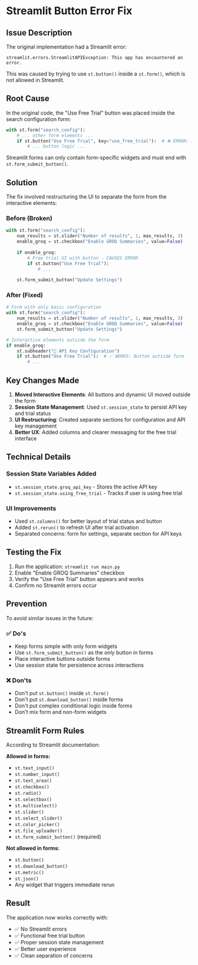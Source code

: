 # Streamlit Button Error Fix

## Issue Description

The original implementation had a Streamlit error:
```
streamlit.errors.StreamlitAPIException: This app has encountered an error.
```

This was caused by trying to use `st.button()` inside a `st.form()`, which is not allowed in Streamlit.

## Root Cause

In the original code, the "Use Free Trial" button was placed inside the search configuration form:

```python
with st.form("search_config"):
    # ... other form elements ...
    if st.button("Use Free Trial", key="use_free_trial"):  # ❌ ERROR: Button inside form
        # ... button logic ...
```

Streamlit forms can only contain form-specific widgets and must end with `st.form_submit_button()`.

## Solution

The fix involved restructuring the UI to separate the form from the interactive elements:

### Before (Broken)
```python
with st.form("search_config"):
    num_results = st.slider("Number of results", 1, max_results, 3)
    enable_groq = st.checkbox("Enable GROQ Summaries", value=False)
    
    if enable_groq:
        # Free trial UI with button - CAUSES ERROR
        if st.button("Use Free Trial"):
            # ...
    
    st.form_submit_button("Update Settings")
```

### After (Fixed)
```python
# Form with only basic configuration
with st.form("search_config"):
    num_results = st.slider("Number of results", 1, max_results, 3)
    enable_groq = st.checkbox("Enable GROQ Summaries", value=False)
    st.form_submit_button("Update Settings")

# Interactive elements outside the form
if enable_groq:
    st.subheader("🔑 API Key Configuration")
    if st.button("Use Free Trial"):  # ✅ WORKS: Button outside form
        # ...
```

## Key Changes Made

1. **Moved Interactive Elements**: All buttons and dynamic UI moved outside the form
2. **Session State Management**: Used `st.session_state` to persist API key and trial status
3. **UI Restructuring**: Created separate sections for configuration and API key management
4. **Better UX**: Added columns and clearer messaging for the free trial interface

## Technical Details

### Session State Variables Added
- `st.session_state.groq_api_key` - Stores the active API key
- `st.session_state.using_free_trial` - Tracks if user is using free trial

### UI Improvements
- Used `st.columns()` for better layout of trial status and button
- Added `st.rerun()` to refresh UI after trial activation
- Separated concerns: form for settings, separate section for API keys

## Testing the Fix

1. Run the application: `streamlit run main.py`
2. Enable "Enable GROQ Summaries" checkbox
3. Verify the "Use Free Trial" button appears and works
4. Confirm no Streamlit errors occur

## Prevention

To avoid similar issues in the future:

### ✅ Do's
- Keep forms simple with only form widgets
- Use `st.form_submit_button()` as the only button in forms
- Place interactive buttons outside forms
- Use session state for persistence across interactions

### ❌ Don'ts
- Don't put `st.button()` inside `st.form()`
- Don't put `st.download_button()` inside forms
- Don't put complex conditional logic inside forms
- Don't mix form and non-form widgets

## Streamlit Form Rules

According to Streamlit documentation:

**Allowed in forms:**
- `st.text_input()`
- `st.number_input()`
- `st.text_area()`
- `st.checkbox()`
- `st.radio()`
- `st.selectbox()`
- `st.multiselect()`
- `st.slider()`
- `st.select_slider()`
- `st.color_picker()`
- `st.file_uploader()`
- `st.form_submit_button()` (required)

**Not allowed in forms:**
- `st.button()`
- `st.download_button()`
- `st.metric()`
- `st.json()`
- Any widget that triggers immediate rerun

## Result

The application now works correctly with:
- ✅ No Streamlit errors
- ✅ Functional free trial button
- ✅ Proper session state management
- ✅ Better user experience
- ✅ Clean separation of concerns

